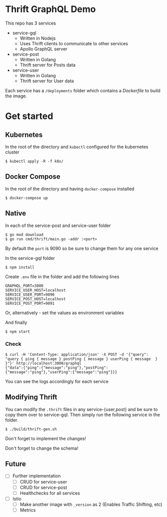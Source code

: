 # Thrift GraphQL Demo

This repo has 3 services

- service-gql
  - Written in Nodejs
  - Uses Thrift clients to communicate to other services
  - Apollo GraphQL server
- service-post
  - Written in Golang
  - Thrift server for Posts data
- service-user
  - Written in Golang
  - Thrift server for User data

Each service has a `/deployments` folder which contains a _Dockerfile_ to build the image.

# Get started

## Kubernetes

In the root of the directory and `kubectl` configured for the kubernetes cluster

```shell
$ kubectl apply -R -f k8s/
```

## Docker Compose

In the root of the directory and having `docker-compose` installed

```shell
$ docker-compose up
```

## Native

In each of the service-post and service-user folder

```shell
$ go mod download
$ go run cmd/thrift/main.go -addr :<port>
```

By default the `port` is 9090 so be sure to change them for any one service

In the service-gql folder

```shell
$ npm install
```

Create `.env` file in the folder and add the following lines

```text
GRAPHQL_PORT=3000
SERVICE_USER_HOST=localhost
SERVICE_USER_PORT=9090
SERVICE_POST_HOST=localhost
SERVICE_POST_PORT=9091
```

Or, alternatively - set the values as environment variables

And finally

```shell
$ npm start
```

### Check

```shell
$ curl -H 'Content-Type: application/json' -X POST -d '{"query": "query { ping { message } postPing { message } userPing { message  } }"}' http://localhost:3000/graphql
{"data":{"ping":{"message":"ping"},"postPing":{"message":"ping"},"userPing":{"message":"ping"}}}
```

You can see the logs accordingly for each service

## Modifying Thrift

You can modify the `.thrift` files in any service-{user,post} and be sure to copy them over to service-gql.
Then simply run the following service in the folder.

```shell
$ ./build/thrift-gen.sh
```

Don't forget to implement the changes!

Don't forget to change the schema!

## Future

- [ ] Further implementation
  - [ ] CRUD for service-user
  - [ ] CRUD for service-post
  - [ ] Healthchecks for all services
- [ ] Istio
  - [ ] Make another image with `_version` as 2 (Enables Traffic Shifting, etc)
  - [ ] Metrics